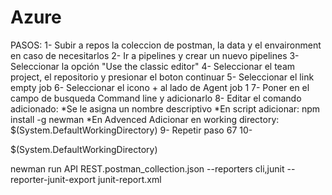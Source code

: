 Azure
=====
PASOS:
1-  Subir a repos la coleccion de postman, la data y el envaironment en caso de necesitarlos
2- Ir a pipelines y crear un nuevo pipelines
3- Seleccionar la opción "Use the classic editor"
4- Seleccionar el team project, el repositorio y presionar el boton continuar
5- Seleccionar el link empty job
6- Seleccionar el icono + al lado de Agent job 1
7- Poner en el campo de busqueda Command line y adicionarlo
8- Editar el comando adicionado:
    *Se le asigna un nombre descriptivo
    *En script adicionar: npm install -g newman
    *En Advenced Adicionar en working directory: $(System.DefaultWorkingDirectory)
9- Repetir paso 67
10- 

$(System.DefaultWorkingDirectory)

newman run API REST.postman_collection.json --reporters cli,junit --reporter-junit-export junit-report.xml